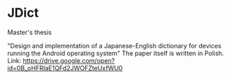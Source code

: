 # JDict
Master's thesis

"Design and implementation of a Japanese-English dictionary for devices running the Android operating system"
The paper itself is written in Polish. 
Link: https://drive.google.com/open?id=0B_oHFRIaE1QFd2JWOFZteUxfWU0
